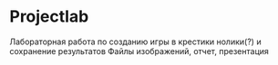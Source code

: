 # Projectlab

Лабораторная работа по созданию игры в крестики нолики(?) и сохранение результатов 
Файлы изображений, отчет, презентация
